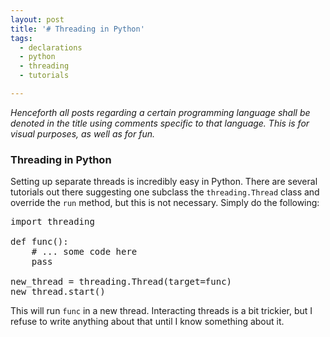 ```yaml
---
layout: post
title: '# Threading in Python'
tags:
  - declarations
  - python
  - threading
  - tutorials

---
```


<i>Henceforth all posts regarding a certain programming language shall be denoted in the title using comments specific to that language. This is for visual purposes, as well as for fun.</i>

<h3>Threading in Python</h3>

Setting up separate threads is incredibly easy in Python. There are several tutorials out there suggesting one subclass the <code>threading.Thread</code> class and override the <code>run</code> method, but this is not necessary. Simply do the following:

<pre>import threading

def func():
    # ... some code here
    pass

new_thread = threading.Thread(target=func)
new_thread.start()</pre>

This will run <code>func</code> in a new thread. Interacting threads is a bit trickier, but I refuse to write anything about that until I know something about it.
